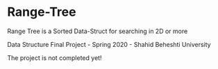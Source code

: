 # Range-Tree
Range Tree is a Sorted Data-Struct for searching in 2D or more

Data Structure Final Project - Spring 2020 - Shahid Beheshti University

The project is not completed yet!
